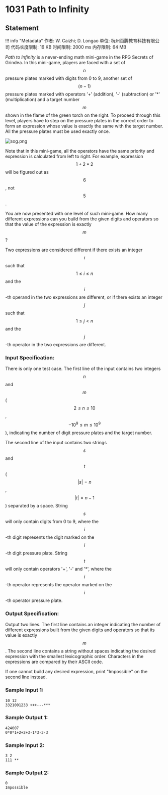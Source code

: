 
# 1031 Path to Infinity

## Statement

!!! info "Metadata"
    作者: W. Caizhi; D. Longao
    单位: 杭州百腾教育科技有限公司
    代码长度限制: 16 KB
    时间限制: 2000 ms
    内存限制: 64 MB

*Path to Infinity* is a never-ending math mini-game in the RPG Secrets of Grindea. In this mini-game, players are faced with a set of $$n$$ pressure plates marked with digits from 0 to 9, another set of $$(n-1)$$ pressure plates marked with operators '+' (addition), '-' (subtraction) or '\*' (multiplication) and a target number $$m$$ shown in the flame of the green torch on the right. To proceed through this level, players have to step on the pressure plates in the correct order to form an expression whose value is exactly the same with the target number. All the pressure plates must be used exactly once.

![sog.png](~/f75b3fca-784b-4047-8c8d-2cf82ba8a064.png)

Note that in this mini-game, all the operators have the same priority and expression is calculated from left to right. For example, expression $$1 + 2 * 2$$ will be figured out as $$6$$, not $$5$$.

You are now presented with one level of such mini-game. How many different expressions can you build from the given digits and operators so that the value of the expression is exactly $$m$$?

Two expressions are considered different if there exists an integer $$i$$ such that $$1 \le i \le n$$ and the $$i$$-th operand in the two expressions are different, or if there exists an integer $$j$$ such that $$1 \le j < n$$ and the $$j$$-th operator in the two expressions are different.

### Input Specification:

There is only one test case. The first line of the input contains two integers $$n$$ and $$m$$ ($$2 \le n \le 10$$, $$-10^9 \le m \le 10^9$$), indicating the number of digit pressure plates and the target number.

The second line of the input contains two strings $$s$$ and $$t$$ ($$|s| = n$$, $$|t| = n - 1$$) separated by a space. String $$s$$ will only contain digits from 0 to 9, where the $$i$$-th digit represents the digit marked on the $$i$$-th digit pressure plate. String $$t$$ will only contain operators '+', '-' and '\*', where the $$i$$-th operator represents the operator marked on the $$i$$-th operator pressure plate.

### Output Specification:

Output two lines. The first line contains an integer indicating the number of different expressions built from the given digits and operators so that its value is exactly $$m$$. The second line contains a string without spaces indicating the desired expression with the smallest lexicographic order. Characters in the expressions are compared by their ASCII code.

If one cannot build any desired expression, print "Impossible" on the second line instead.

### Sample Input 1:

```plaintext
10 12
3321001233 +++---***
```

### Sample Output 1:

```plaintext
424007
0*0*1+2+2+3-1*3-3-3
```

### Sample Input 2:

```plaintext
3 2
111 **
```

### Sample Output 2:

```plaintext
0
Impossible
```


